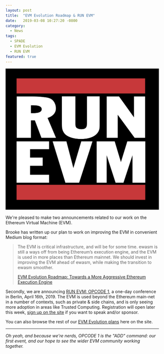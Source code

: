 ```yaml
---
layout: post
title:  "EVM Evolution Roadmap & RUN EVM"
date:   2019-03-08 10:27:20 -0800
category:
  - News
tags:
  - SPADE
  - EVM Evolution
  - RUN EVM
featured: true
---
```

<img alt="RUN EVM" src="/assets/images/RUNEVM-W.png" />

We're pleased to make two announcements related to our work on the Ethereum Virtual Machine (EVM).

Brooke has written up our plan to work on improving the EVM in convenient Medium blog format:
> The EVM is critical infrastructure, and will be for some time. ewasm is still a ways off from being Ethereum’s execution engine, and the EVM is used in more places than Ethereum mainnet. We should invest in improving the EVM ahead of ewasm, while making the transition to ewasm smoother.
>
> [EVM Evolution Roadmap: Towards a More Aggressive Ethereum Execution Engine](https://medium.com/spadebuilders/evm-evolution-roadmap-f8b8e3a73882)

Secondly, we are announcing [RUN EVM: OPCODE 1](https://runevm.com), a one-day conference in Berlin, April 16th, 2019. The EVM is used beyond the Ethereum main-net in a number of contexts, such as private & side chains, and is only seeing more adoption in areas like Trusted Computing. Registration will open later this week, [sign up on the site](https://runevm.com) if you want to speak and/or sponsor.

<!-- more -->

You can also browse the rest of our [EVM Evolution plans](/evm-evolution/) here on the site.

---

_Oh yeah, and because we're nerds, OPCODE 1 is the "ADD" command: our first event, and our hope to see the wider EVM community working together._


